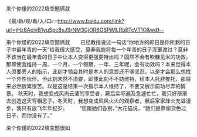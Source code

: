 来个你懂的2022填空题俩就

《最/新/观/看/入/口👉http://www.baidu.com/link?url=jHz8AcivB1yuSpc8sJSrNM3GjOR6OSPiMLRbBTcVT1O&wd》--

来个你懂的2022填空题俩就　　已经教授说过一句话“你地方的即日是你所剩的日子中最年青的一天”给我很大感受，莫非我能将每一个年青的日子浑噩渡过？莫非不该当在最年青的日子中让本人变得更强更特出吗？固然不会有吹糠见米的功效，那即使我维持一周、一个月、一个假期、一年、三年呢，会有功效吗？本来觉得本人须要旁人的指示，此刻才领会其时是本人的意旨还不够坚忍。以是才会那么想找一个异性伙伴。但此刻未然不须要，即使此刻不不妨维持，给本人托辞推托，那将来必然很累很苦。以是这是结果一次指示本人维持了，不要又展示前功尽弃的情景。
秋天时，我想变成风尚云涌的享受者，厥后实际遍及急遽忙忙，我只好渐渐去创造这天穹相思子。冬天时，我想变成风风火火的观察者，厥后家家烽火充溢漫步，我只有放飞年年纪岁。
　　“您跟她们各别，”大花猫说，“她们是靠偷货色过日子，而你没有了。”





来个你懂的2022填空题很如

